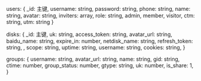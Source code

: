 users: {
   _id: 主键,
   username: string,
   password: string,
   phone: string,
   name: string,
   avatar: string,
   inviters: array,
   role: string, admin, member, visitor,
   ctm: string,
   utm: string
}

disks: {
   _id: 主键,
   uk: string,
   access_token: string,
   avatar_url: string,
   baidu_name: string,
   expire_in: number,
   netdisk_name: string,
   refresh_token: string, ,
   scope: string,
   uptime: string,
   username: string,
   cookies: string,
}

groups: {
    username: string,
    avatar_url: string,
    name: string,
    gid: string,
    ctime: number,
    group_status: number,
    gtype: string,
    uk: number,
    is_share: 1,
}

